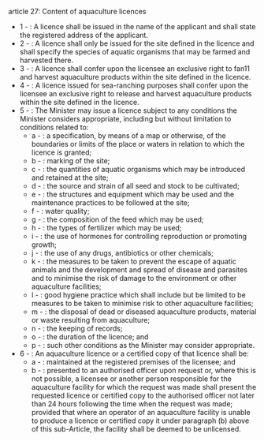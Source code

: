 article 27: Content of aquaculture licences

<ul>
			<li>1 - : A licence shall be issued in the name of the applicant and shall state the registered address of the applicant.<ul>
			</ul></li>			<li>2 - : A licence shall only be issued for the site defined in the licence and shall specify the species of aquatic organisms that may be farmed and harvested there.<ul>
			</ul></li>			<li>3 - : A licence shall confer upon the licensee an exclusive right to fan11 and harvest aquaculture products within the site defined in the licence.<ul>
			</ul></li>			<li>4 - : A licence issued for sea-ranching purposes shall confer upon the licensee an exclusive right to release and harvest aquaculture products within the site defined in the licence.<ul>
			</ul></li>			<li>5 - : The Minister may issue a licence subject to any conditions the Minister considers appropriate, including but without limitation to conditions related to:<ul>
						<li>a - : a specification, by means of a map or otherwise, of the boundaries or limits of the place or waters in relation to which the licence is granted;<ul>
						</ul></li>						<li>b - : marking of the site;<ul>
						</ul></li>						<li>c - : the quantities of aquatic organisms which may be introduced and retained at the site;<ul>
						</ul></li>						<li>d - : the source and strain of all seed and stock to be cultivated;<ul>
						</ul></li>						<li>e - : the structures and equipment which may be used and the maintenance practices to be followed at the site;<ul>
						</ul></li>						<li>f - : water quality;<ul>
						</ul></li>						<li>g - : the composition of the feed which may be used;<ul>
						</ul></li>						<li>h - : the types of fertilizer which may be used;<ul>
						</ul></li>						<li>i - : the use of hormones for controlling reproduction or promoting growth;<ul>
						</ul></li>						<li>j - : the use of any drugs, antibiotics or other chemicals;<ul>
						</ul></li>						<li>k - : the measures to be taken to prevent the escape of aquatic animals and the development and spread of disease and parasites and to minimise the risk of damage to the environment or other aquaculture facilities;<ul>
						</ul></li>						<li>l - : good hygiene practice which shall include but be limited to be measures to be taken to minimise risk to other aquaculture facilities;<ul>
						</ul></li>						<li>m - : the disposal of dead or diseased aquaculture products, material or waste resulting from aquaculture;<ul>
						</ul></li>						<li>n - : the keeping of records;<ul>
						</ul></li>						<li>o - : the duration of the licence; and<ul>
						</ul></li>						<li>p - : such other conditions as the Minister may consider appropriate.<ul>
						</ul></li>			</ul></li>			<li>6 - : An aquaculture licence or a certified copy of that licence shall be:<ul>
						<li>a - : maintained at the registered premises of the licensee; and<ul>
						</ul></li>						<li>b - : presented to an authorised officer upon request or, where this is not possible, a licensee or another person responsible for the aquaculture facility for which the request was made shall present the requested licence or certified copy to the authorised officer not later than 24 hours following the time when the request was made; provided that where an operator of an aquaculture facility is unable to produce a licence or certified copy it under paragraph (b) above of this sub-Article, the facility shall be deemed to be unlicensed.<ul>
						</ul></li>			</ul></li></ul>